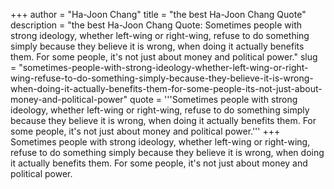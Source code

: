 +++
author = "Ha-Joon Chang"
title = "the best Ha-Joon Chang Quote"
description = "the best Ha-Joon Chang Quote: Sometimes people with strong ideology, whether left-wing or right-wing, refuse to do something simply because they believe it is wrong, when doing it actually benefits them. For some people, it's not just about money and political power."
slug = "sometimes-people-with-strong-ideology-whether-left-wing-or-right-wing-refuse-to-do-something-simply-because-they-believe-it-is-wrong-when-doing-it-actually-benefits-them-for-some-people-its-not-just-about-money-and-political-power"
quote = '''Sometimes people with strong ideology, whether left-wing or right-wing, refuse to do something simply because they believe it is wrong, when doing it actually benefits them. For some people, it's not just about money and political power.'''
+++
Sometimes people with strong ideology, whether left-wing or right-wing, refuse to do something simply because they believe it is wrong, when doing it actually benefits them. For some people, it's not just about money and political power.
